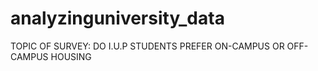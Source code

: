 # analyzinguniversity_data
TOPIC OF SURVEY: DO I.U.P STUDENTS PREFER ON-CAMPUS OR OFF-CAMPUS HOUSING
